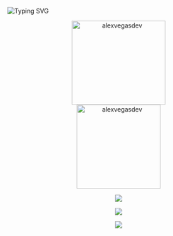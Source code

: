  ![Typing SVG](https://readme-typing-svg.herokuapp.com/?color=d6affa&size=35&center=true&vCenter=true&width=1000&lines=Hi,+I'm+Alexandra+💻💜;Software+Engineering+Student)

<div align="center">  
  <img width="65%" height="190px" src="https://github-readme-stats-eight-theta.vercel.app/api?username=alexvegasdev&show_icons=true&theme=algolia&include_all_commits=true&count_private=true&title_color=d6affa&icon_color=d6affa&text_color=c9d1d9&bg_color=0d1117&hide_border=true" alt="alexvegasdev"/> 
  <img with="60%" height="190px" src="https://github-readme-stats-eight-theta.vercel.app/api/top-langs/?username=alexvegasdev&layout=compact&langs_count=8&theme=algolia&title_color=d6affa&text_color=d6affa&bg_color=0d1117&hide_border=true" alt="alexvegasdev" />
</div>

<p align="center">
  <a href="https://skillicons.dev">
    <img src="https://skillicons.dev/icons?i=html,css,js,php,laravel,mysql" />
  </a>
</p>
<p align="center">
  <a href="https://skillicons.dev">
    <img src="https://skillicons.dev/icons?i=git,github,vscode,visualstudio" />
  </a>
</p>
<p align="center">
  <a href="https://skillicons.dev">
    <img src="https://skillicons.dev/icons?i=photoshop,pr" />
  </a>
</p>


